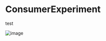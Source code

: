 # ConsumerExperiment

test

![image](https://github.com/harryteng9527/ConsumerExperiment/pull/1/files)

